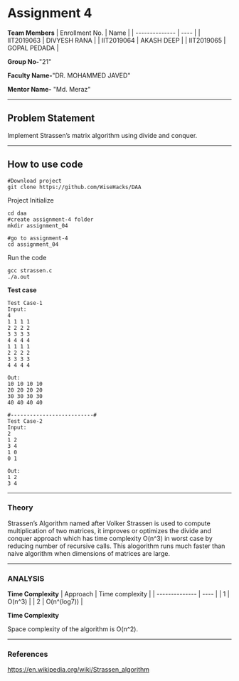 # Assignment 4


**Team Members**
|   Enrollment No.  |   Name   |
|   --------------  |   ----   |
|    IIT2019063  |   DIVYESH RANA |
|    IIT2019064  |   AKASH DEEP | 
|    IIT2019065  |   GOPAL PEDADA |

**Group No-**"21"

**Faculty Name-**"DR. MOHAMMED JAVED"

**Mentor Name-** "Md. Meraz"

---
## Problem Statement
Implement Strassen’s matrix algorithm using divide and
conquer.

---
## How to use code
```
#Download project
git clone https://github.com/WiseHacks/DAA
```
Project Initialize
```
cd daa
#create assignment-4 folder
mkdir assignment_04

#go to assignment-4
cd assignment_04
```

Run the code
```
gcc strassen.c
./a.out
```
**Test case**
```
Test Case-1
Input:
4
1 1 1 1 
2 2 2 2
3 3 3 3
4 4 4 4
1 1 1 1 
2 2 2 2 
3 3 3 3 
4 4 4 4 

Out:
10 10 10 10 
20 20 20 20 
30 30 30 30 
40 40 40 40 

#--------------------------#
Test Case-2
Input:
2
1 2
3 4
1 0
0 1

Out:
1 2 
3 4 

```
---

### Theory

Strassen’s Algorithm named after Volker Strassen is used to compute multiplication of two matrices, it improves or optimizes the divide and conquer approach which has time complexity O(n^3) in worst case by reducing number of recursive calls. This alogorithm runs much faster than naive algorithm when dimensions of matrices are large. 

---

### ANALYSIS

**Time Complexity**
|   Approach  |   Time complexity   |
|   --------------  |   ----   |
|    1  | O(n^3) |
|    2  | O(n^(log7)) |

**Time Complexity**

Space complexity of the algorithm is O(n^2).

---

### References

https://en.wikipedia.org/wiki/Strassen_algorithm
